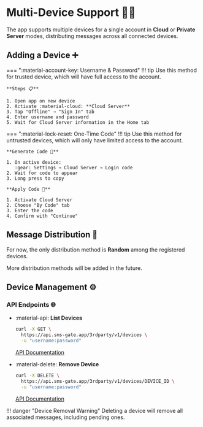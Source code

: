 # Multi-Device Support 📱📱

The app supports multiple devices for a single account in **Cloud** or **Private Server** modes, distributing messages across all connected devices.

## Adding a Device ➕

=== ":material-account-key: Username & Password"
    !!! tip
        Use this method for trusted device, which will have full access to the account.

    **Steps 📋**

    1. Open app on new device
    2. Activate :material-cloud: **Cloud Server**
    3. Tap "Offline" → "Sign In" tab
    4. Enter username and password
    5. Wait for Cloud Server information in the Home tab

=== ":material-lock-reset: One-Time Code"
    !!! tip
        Use this method for untrusted devices, which will only have limited access to the account.

    **Generate Code 🔑**

    1. On active device:  
       :gear: Settings → Cloud Server → Login code
    2. Wait for code to appear
    3. Long press to copy

    **Apply Code 📲**

    1. Activate Cloud Server
    2. Choose "By Code" tab
    3. Enter the code
    4. Confirm with "Continue"

## Message Distribution 📨

For now, the only distribution method is **Random** among the registered devices.

More distribution methods will be added in the future.

## Device Management ⚙️

### API Endpoints 🌐

<div class="grid cards" markdown>

- :material-api: **List Devices**
    ```bash
    curl -X GET \
      https://api.sms-gate.app/3rdparty/v1/devices \
      -u "username:password"
    ```
    [API Documentation](https://api.sms-gate.app/#/User/get_3rdparty_v1_devices)

- :material-delete: **Remove Device**
    ```bash
    curl -X DELETE \
      https://api.sms-gate.app/3rdparty/v1/devices/DEVICE_ID \
      -u "username:password"
    ```
    [API Documentation](https://api.sms-gate.app/#/User/delete_3rdparty_v1_devices__id_)

</div>

!!! danger "Device Removal Warning"
    Deleting a device will remove all associated messages, including pending ones.
